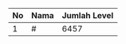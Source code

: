 | No | Nama            | Jumlah Level |
|----|-----------------|--------------|
| 1  | #    |    6457        |
